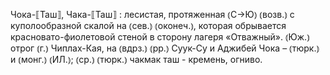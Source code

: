 ---
---

Чока-⟦Таш⟧, Чака-⟦Таш⟧
: лесистая, протяженная ⦅С→Ю⦆ ⦅возв.⦆ с куполообразной скалой на ⦅сев.⦆ ⦅оконеч.⦆, которая обрывается красновато-фиолетовой стеной в сторону лагеря «Отважный». ⦅Юж.⦆ отрог ⦅г.⦆ Чиплах-Кая, на ⦅вдрз.⦆ ⦅рр.⦆ Суук-Су и Аджибей Чока – ⦅тюрк.⦆ и ⦅монг.⦆ ⦅ИЛ.⦆; ⦅ср.⦆ ⦅тюрк.⦆ чакмак таш - кремень, огниво.
